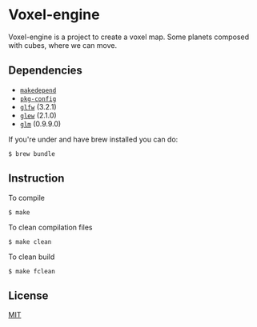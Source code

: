 # Voxel-engine

Voxel-engine is a project to create a voxel map. Some planets composed with
cubes, where we can move.

## Dependencies

- [`makedepend`](https://en.wikipedia.org/wiki/Makedepend)
- [`pkg-config`](https://www.freedesktop.org/wiki/Software/pkg-config/)
- [`glfw`](http://www.glfw.org/) (3.2.1)
- [`glew`](http://glew.sourceforge.net/) (2.1.0)
- [`glm`](http://glew.sourceforge.net/) (0.9.9.0)

If you're under and have brew installed you can do:

```
$ brew bundle
```

## Instruction

To compile
```
$ make
```

To clean compilation files
```
$ make clean
```

To clean build
```
$ make fclean
```
## License

[MIT](https://en.wikipedia.org/wiki/Licence_MIT)
